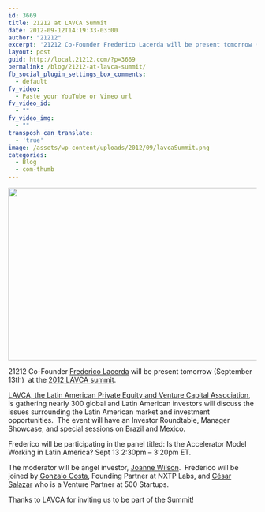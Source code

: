 ```yaml
---
id: 3669
title: 21212 at LAVCA Summit
date: 2012-09-12T14:19:33-03:00
author: "21212"
excerpt: '21212 Co-Founder Frederico Lacerda will be present tomorrow (September 13th)  at the 2012 LAVCA summit.'
layout: post
guid: http://local.21212.com/?p=3669
permalink: /blog/21212-at-lavca-summit/
fb_social_plugin_settings_box_comments:
  - default
fv_video:
  - Paste your YouTube or Vimeo url
fv_video_id:
  - ""
fv_video_img:
  - ""
transposh_can_translate:
  - 'true'
image: /assets/wp-content/uploads/2012/09/lavcaSummit.png
categories:
  - Blog
  - com-thumb
---
```

[<img class="alignnone size-full wp-image-3716" title="fredLavca" src="{{ site.url }}/assets/wp-content/uploads/2012/09/fredLavca1.png" alt="" width="540" height="350" srcset="{{ site.url }}/assets/wp-content/uploads/2012/09/fredLavca1.png 540w, {{ site.url }}/assets/wp-content/uploads/2012/09/fredLavca1-300x194.png 300w" sizes="(max-width: 540px) 100vw, 540px" />](http://local.21212.com/assets/wp-content/uploads/2012/09/fredLavca1.png)

21212 Co-Founder [Frederico Lacerda](http://twitter.com/frelacerda) will be present tomorrow (September 13th)  at the [2012 LAVCA summit](http://lavca.org/events/2012summit/).

[LAVCA, the Latin American Private Equity and Venture Capital Association](http://lavca.org/), is gathering nearly 300 global and Latin American investors will discuss the issues surrounding the Latin American market and investment opportunities.  The event will have an Investor Roundtable, Manager Showcase, and special sessions on Brazil and Mexico.

Frederico will be participating in the panel titled: Is the Accelerator Model Working in Latin America? Sept 13 2:30pm &#8211; 3:20pm ET.

The moderator will be angel investor, [Joanne Wilson](https://twitter.com/thegothamgal).  Frederico will be joined by [Gonzalo Costa](https://twitter.com/gonzalo_costa), Founding Partner at NXTP Labs, and [César Salazar](https://twitter.com/cesarsalazar) who is a Venture Partner at 500 Startups.

Thanks to LAVCA for inviting us to be part of the Summit!